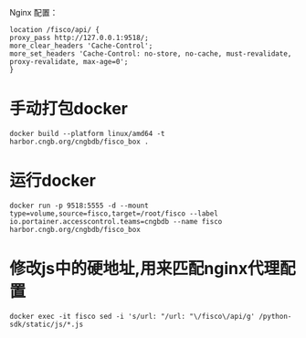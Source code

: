 Nginx 配置：  
```nginx configuration
location /fisco/api/ {
proxy_pass http://127.0.0.1:9518/;
more_clear_headers 'Cache-Control';
more_set_headers 'Cache-Control: no-store, no-cache, must-revalidate, proxy-revalidate, max-age=0';
}

```


# 手动打包docker
```shell
docker build --platform linux/amd64 -t harbor.cngb.org/cngbdb/fisco_box .
```
# 运行docker
```shell
docker run -p 9518:5555 -d --mount type=volume,source=fisco,target=/root/fisco --label io.portainer.accesscontrol.teams=cngbdb --name fisco harbor.cngb.org/cngbdb/fisco_box
```
# 修改js中的硬地址,用来匹配nginx代理配置
```shell
docker exec -it fisco sed -i 's/url: "/url: "\/fisco\/api/g' /python-sdk/static/js/*.js
```


